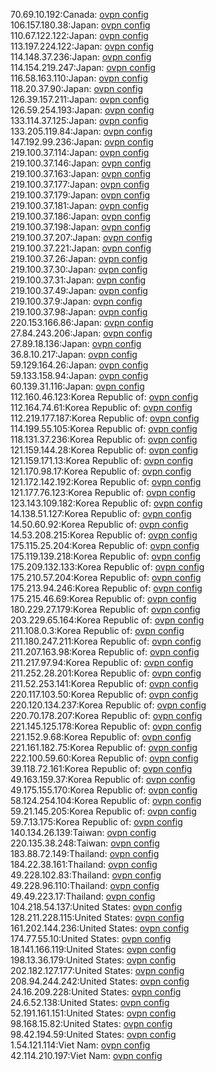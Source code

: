70.69.10.192:Canada: [ovpn config](vpn/70_69_10_192.ovpn)  
106.157.180.38:Japan: [ovpn config](vpn/106_157_180_38.ovpn)  
110.67.122.122:Japan: [ovpn config](vpn/110_67_122_122.ovpn)  
113.197.224.122:Japan: [ovpn config](vpn/113_197_224_122.ovpn)  
114.148.37.236:Japan: [ovpn config](vpn/114_148_37_236.ovpn)  
114.154.219.247:Japan: [ovpn config](vpn/114_154_219_247.ovpn)  
116.58.163.110:Japan: [ovpn config](vpn/116_58_163_110.ovpn)  
118.20.37.90:Japan: [ovpn config](vpn/118_20_37_90.ovpn)  
126.39.157.211:Japan: [ovpn config](vpn/126_39_157_211.ovpn)  
126.59.254.193:Japan: [ovpn config](vpn/126_59_254_193.ovpn)  
133.114.37.125:Japan: [ovpn config](vpn/133_114_37_125.ovpn)  
133.205.119.84:Japan: [ovpn config](vpn/133_205_119_84.ovpn)  
147.192.99.236:Japan: [ovpn config](vpn/147_192_99_236.ovpn)  
219.100.37.114:Japan: [ovpn config](vpn/219_100_37_114.ovpn)  
219.100.37.146:Japan: [ovpn config](vpn/219_100_37_146.ovpn)  
219.100.37.163:Japan: [ovpn config](vpn/219_100_37_163.ovpn)  
219.100.37.177:Japan: [ovpn config](vpn/219_100_37_177.ovpn)  
219.100.37.179:Japan: [ovpn config](vpn/219_100_37_179.ovpn)  
219.100.37.181:Japan: [ovpn config](vpn/219_100_37_181.ovpn)  
219.100.37.186:Japan: [ovpn config](vpn/219_100_37_186.ovpn)  
219.100.37.198:Japan: [ovpn config](vpn/219_100_37_198.ovpn)  
219.100.37.207:Japan: [ovpn config](vpn/219_100_37_207.ovpn)  
219.100.37.221:Japan: [ovpn config](vpn/219_100_37_221.ovpn)  
219.100.37.26:Japan: [ovpn config](vpn/219_100_37_26.ovpn)  
219.100.37.30:Japan: [ovpn config](vpn/219_100_37_30.ovpn)  
219.100.37.31:Japan: [ovpn config](vpn/219_100_37_31.ovpn)  
219.100.37.49:Japan: [ovpn config](vpn/219_100_37_49.ovpn)  
219.100.37.9:Japan: [ovpn config](vpn/219_100_37_9.ovpn)  
219.100.37.98:Japan: [ovpn config](vpn/219_100_37_98.ovpn)  
220.153.166.86:Japan: [ovpn config](vpn/220_153_166_86.ovpn)  
27.84.243.206:Japan: [ovpn config](vpn/27_84_243_206.ovpn)  
27.89.18.136:Japan: [ovpn config](vpn/27_89_18_136.ovpn)  
36.8.10.217:Japan: [ovpn config](vpn/36_8_10_217.ovpn)  
59.129.164.26:Japan: [ovpn config](vpn/59_129_164_26.ovpn)  
59.133.158.94:Japan: [ovpn config](vpn/59_133_158_94.ovpn)  
60.139.31.116:Japan: [ovpn config](vpn/60_139_31_116.ovpn)  
112.160.46.123:Korea Republic of: [ovpn config](vpn/112_160_46_123.ovpn)  
112.164.74.61:Korea Republic of: [ovpn config](vpn/112_164_74_61.ovpn)  
112.219.177.187:Korea Republic of: [ovpn config](vpn/112_219_177_187.ovpn)  
114.199.55.105:Korea Republic of: [ovpn config](vpn/114_199_55_105.ovpn)  
118.131.37.236:Korea Republic of: [ovpn config](vpn/118_131_37_236.ovpn)  
121.159.144.28:Korea Republic of: [ovpn config](vpn/121_159_144_28.ovpn)  
121.159.171.13:Korea Republic of: [ovpn config](vpn/121_159_171_13.ovpn)  
121.170.98.17:Korea Republic of: [ovpn config](vpn/121_170_98_17.ovpn)  
121.172.142.192:Korea Republic of: [ovpn config](vpn/121_172_142_192.ovpn)  
121.177.76.123:Korea Republic of: [ovpn config](vpn/121_177_76_123.ovpn)  
123.143.109.182:Korea Republic of: [ovpn config](vpn/123_143_109_182.ovpn)  
14.138.51.127:Korea Republic of: [ovpn config](vpn/14_138_51_127.ovpn)  
14.50.60.92:Korea Republic of: [ovpn config](vpn/14_50_60_92.ovpn)  
14.53.208.215:Korea Republic of: [ovpn config](vpn/14_53_208_215.ovpn)  
175.115.25.204:Korea Republic of: [ovpn config](vpn/175_115_25_204.ovpn)  
175.119.139.218:Korea Republic of: [ovpn config](vpn/175_119_139_218.ovpn)  
175.209.132.133:Korea Republic of: [ovpn config](vpn/175_209_132_133.ovpn)  
175.210.57.204:Korea Republic of: [ovpn config](vpn/175_210_57_204.ovpn)  
175.213.94.246:Korea Republic of: [ovpn config](vpn/175_213_94_246.ovpn)  
175.215.46.69:Korea Republic of: [ovpn config](vpn/175_215_46_69.ovpn)  
180.229.27.179:Korea Republic of: [ovpn config](vpn/180_229_27_179.ovpn)  
203.229.65.164:Korea Republic of: [ovpn config](vpn/203_229_65_164.ovpn)  
211.108.0.3:Korea Republic of: [ovpn config](vpn/211_108_0_3.ovpn)  
211.180.247.211:Korea Republic of: [ovpn config](vpn/211_180_247_211.ovpn)  
211.207.163.98:Korea Republic of: [ovpn config](vpn/211_207_163_98.ovpn)  
211.217.97.94:Korea Republic of: [ovpn config](vpn/211_217_97_94.ovpn)  
211.252.28.201:Korea Republic of: [ovpn config](vpn/211_252_28_201.ovpn)  
211.52.253.141:Korea Republic of: [ovpn config](vpn/211_52_253_141.ovpn)  
220.117.103.50:Korea Republic of: [ovpn config](vpn/220_117_103_50.ovpn)  
220.120.134.237:Korea Republic of: [ovpn config](vpn/220_120_134_237.ovpn)  
220.70.178.207:Korea Republic of: [ovpn config](vpn/220_70_178_207.ovpn)  
221.145.125.178:Korea Republic of: [ovpn config](vpn/221_145_125_178.ovpn)  
221.152.9.68:Korea Republic of: [ovpn config](vpn/221_152_9_68.ovpn)  
221.161.182.75:Korea Republic of: [ovpn config](vpn/221_161_182_75.ovpn)  
222.100.59.60:Korea Republic of: [ovpn config](vpn/222_100_59_60.ovpn)  
39.118.72.161:Korea Republic of: [ovpn config](vpn/39_118_72_161.ovpn)  
49.163.159.37:Korea Republic of: [ovpn config](vpn/49_163_159_37.ovpn)  
49.175.155.170:Korea Republic of: [ovpn config](vpn/49_175_155_170.ovpn)  
58.124.254.104:Korea Republic of: [ovpn config](vpn/58_124_254_104.ovpn)  
59.21.145.205:Korea Republic of: [ovpn config](vpn/59_21_145_205.ovpn)  
59.7.13.175:Korea Republic of: [ovpn config](vpn/59_7_13_175.ovpn)  
140.134.26.139:Taiwan: [ovpn config](vpn/140_134_26_139.ovpn)  
220.135.38.248:Taiwan: [ovpn config](vpn/220_135_38_248.ovpn)  
183.88.72.149:Thailand: [ovpn config](vpn/183_88_72_149.ovpn)  
184.22.38.161:Thailand: [ovpn config](vpn/184_22_38_161.ovpn)  
49.228.102.83:Thailand: [ovpn config](vpn/49_228_102_83.ovpn)  
49.228.96.110:Thailand: [ovpn config](vpn/49_228_96_110.ovpn)  
49.49.223.17:Thailand: [ovpn config](vpn/49_49_223_17.ovpn)  
104.218.54.137:United States: [ovpn config](vpn/104_218_54_137.ovpn)  
128.211.228.115:United States: [ovpn config](vpn/128_211_228_115.ovpn)  
161.202.144.236:United States: [ovpn config](vpn/161_202_144_236.ovpn)  
174.77.55.10:United States: [ovpn config](vpn/174_77_55_10.ovpn)  
18.141.166.119:United States: [ovpn config](vpn/18_141_166_119.ovpn)  
198.13.36.179:United States: [ovpn config](vpn/198_13_36_179.ovpn)  
202.182.127.177:United States: [ovpn config](vpn/202_182_127_177.ovpn)  
208.94.244.242:United States: [ovpn config](vpn/208_94_244_242.ovpn)  
24.16.209.228:United States: [ovpn config](vpn/24_16_209_228.ovpn)  
24.6.52.138:United States: [ovpn config](vpn/24_6_52_138.ovpn)  
52.191.161.151:United States: [ovpn config](vpn/52_191_161_151.ovpn)  
98.168.15.82:United States: [ovpn config](vpn/98_168_15_82.ovpn)  
98.42.194.59:United States: [ovpn config](vpn/98_42_194_59.ovpn)  
1.54.121.114:Viet Nam: [ovpn config](vpn/1_54_121_114.ovpn)  
42.114.210.197:Viet Nam: [ovpn config](vpn/42_114_210_197.ovpn)  
